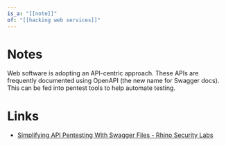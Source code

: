 ```yaml
---
is_a: "[[note]]"
of: "[[hacking web services]]"
---
```

# Notes
Web software is adopting an API-centric approach. These APIs are frequently documented using OpenAPI (the new name for Swagger docs). This can be fed into pentest tools to help automate testing.

# Links
* [Simplifying API Pentesting With Swagger Files - Rhino Security Labs](https://rhinosecuritylabs.com/application-security/simplifying-api-pentesting-swagger-files/)
